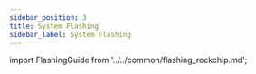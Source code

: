 ```yaml
---
sidebar_position: 3
title: System Flashing
sidebar_label: System Flashing
---
```


import FlashingGuide from '../../common/flashing_rockchip.md';

<FlashingGuide />
